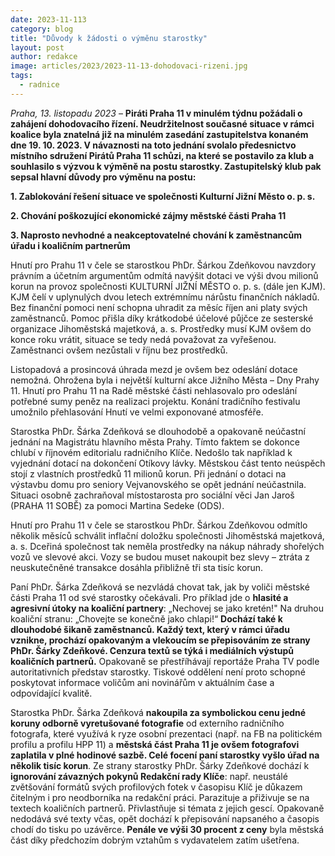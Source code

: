 ```yaml
---
date: 2023-11-113
category: blog
title: "Důvody k žádosti o výměnu starostky"
layout: post
author: redakce
image: articles/2023/2023-11-13-dohodovaci-rizeni.jpg
tags: 
  - radnice
---
```

*Praha, 13. listopadu 2023* – **Piráti Praha 11 v minulém týdnu požádali o zahájení dohodovacího řízení. Neudržitelnost současné situace v rámci koalice byla znatelná již na minulém zasedání zastupitelstva konaném dne 19. 10. 2023. V návaznosti na toto jednání svolalo předesnictvo místního sdružení Pirátů Praha 11 schůzi, na které se postavilo za klub a souhlasilo s výzvou k výměně na postu starostky. Zastupitelský klub pak sepsal hlavní důvody pro výměnu na postu:**


**1. Zablokování řešení situace ve společnosti Kulturní Jižní Město o. p. s.**

**2. Chování poškozující ekonomické zájmy městské části Praha 11**

**3. Naprosto nevhodné a neakceptovatelné chování k zaměstnancům úřadu i koaličním partnerům**

Hnutí pro Prahu 11 v čele se starostkou PhDr. Šárkou Zdeňkovou navzdory právním a účetním argumentům odmítá navýšit dotaci ve výši dvou milionů korun na provoz společnosti KULTURNÍ JIŽNÍ MĚSTO o. p. s. (dále jen KJM). KJM čelí v uplynulých dvou letech extrémnímu nárůstu finančních nákladů. Bez finanční pomoci není schopna uhradit za měsíc říjen ani platy svých zaměstnanců. Pomoc přišla díky krátkodobé účelové půjčce ze sesterské organizace Jihoměstská majetková, a. s. Prostředky musí KJM ovšem do konce roku vrátit, situace se tedy nedá považovat za vyřešenou. Zaměstnanci ovšem nezůstali v říjnu bez prostředků.

Listopadová a prosincová úhrada mezd je ovšem bez odeslání dotace nemožná. Ohrožena byla i největší kulturní akce Jižního Města – Dny Prahy 11. Hnutí pro Prahu 11 na Radě městské části nehlasovalo pro odeslání potřebné sumy peněz na realizaci projektu. Konání tradičního festivalu umožnilo přehlasování Hnutí ve velmi exponované atmosféře.

Starostka PhDr. Šárka Zdeňková se dlouhodobě a opakovaně neúčastní jednání na Magistrátu hlavního města Prahy. Tímto faktem se dokonce chlubí v říjnovém editorialu radničního Klíče. Nedošlo tak například k vyjednání dotací na dokončení Otíkovy lávky. Městskou část tento neúspěch stojí z vlastních prostředků 11 milionů korun. Při jednání o dotaci na výstavbu domu pro seniory Vejvanovského se opět jednání neúčastnila. Situaci osobně zachraňoval místostarosta pro sociální věci Jan Jaroš (PRAHA 11 SOBĚ) za pomoci Martina Sedeke (ODS).

Hnutí pro Prahu 11 v čele se starostkou PhDr. Šárkou Zdeňkovou odmítlo několik měsíců schválit inflační doložku společnosti Jihoměstská majetková, a. s. Dceřiná společnost tak neměla prostředky na nákup náhrady shořelých vozů ve slevové akci. Vozy se budou muset nakoupit bez slevy – ztráta z neuskutečněné transakce dosáhla přibližně tři sta tisíc korun.

Paní PhDr. Šárka Zdeňková se nezvládá chovat tak, jak by voliči městské části Praha 11 od své starostky očekávali. Pro příklad jde o **hlasité a agresivní útoky na koaliční partnery**: „Nechovej se jako kretén!" Na druhou koaliční stranu: „Chovejte se konečně jako chlapi!“ **Dochází také k dlouhodobé šikaně zaměstnanců. Každý text, který v rámci úřadu vznikne, prochází opakovaným a vlekoucím se přepisováním ze strany PhDr. Šárky Zdeňkové. Cenzura textů se týká i mediálních výstupů koaličních partnerů.** Opakovaně se přestříhávají reportáže Praha TV podle autoritativních představ starostky. Tiskové oddělení není proto schopné poskytovat informace voličům ani novinářům v aktuálním čase a odpovídající kvalitě. 

Starostka PhDr. Šárka Zdeňková **nakoupila za symbolickou cenu jedné koruny odborně vyretušované fotografie** od externího radničního fotografa, které využívá k ryze osobní prezentaci (např. na FB na politickém profilu a profilu HPP 11) a **městská část Praha 11 je ovšem fotografovi zaplatila v plné hodinové sazbě. Celé focení paní starostky vyšlo úřad na několik tisíc korun**. Ze strany starostky PhDr. Šárky Zdeňkové dochází k **ignorování závazných pokynů Redakční rady Klíče**: např. neustálé zvětšování formátů svých profilových fotek v časopisu Klíč je důkazem čitelným i pro neodborníka na redakční práci. Parazituje a přiživuje se na textech koaličních partnerů. Přivlastňuje si témata z jejich gescí. Opakovaně nedodává své texty včas, opět dochází k přepisování napsaného a časopis chodí do tisku po uzávěrce. **Penále ve výši 30 procent z ceny** byla městská část díky předchozím dobrým vztahům s vydavatelem zatím ušetřena.

